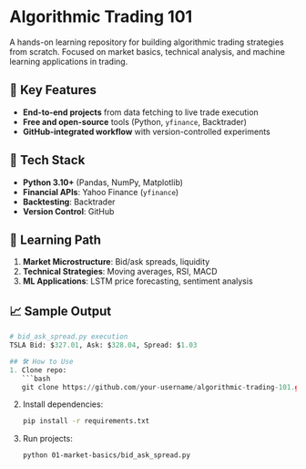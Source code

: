 # Algorithmic Trading 101

A hands-on learning repository for building algorithmic trading strategies from scratch. Focused on market basics, technical analysis, and machine learning applications in trading.

## 🚀 Key Features
- **End-to-end projects** from data fetching to live trade execution  
- **Free and open-source** tools (Python, `yfinance`, Backtrader)  
- **GitHub-integrated workflow** with version-controlled experiments  

## 🔧 Tech Stack
- **Python 3.10+** (Pandas, NumPy, Matplotlib)  
- **Financial APIs**: Yahoo Finance (`yfinance`)  
- **Backtesting**: Backtrader  
- **Version Control**: GitHub  

## 🧠 Learning Path
1. **Market Microstructure**: Bid/ask spreads, liquidity  
2. **Technical Strategies**: Moving averages, RSI, MACD  
3. **ML Applications**: LSTM price forecasting, sentiment analysis  

## 📈 Sample Output
```python
# bid_ask_spread.py execution
TSLA Bid: $327.01, Ask: $328.04, Spread: $1.03

## 🛠️ How to Use
1. Clone repo:
   ```bash
   git clone https://github.com/your-username/algorithmic-trading-101.git
   ```
2. Install dependencies:
   ```bash
   pip install -r requirements.txt
   ```
3. Run projects:
   ```bash
   python 01-market-basics/bid_ask_spread.py
   ```
